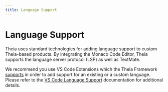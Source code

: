 ```yaml
---
title: Language Support
---
```


# Language Support

Theia uses standard technologies for adding language support to custom Theia-based products. By integrating the Monaco Code Editor, Theia supports the language server protocol (LSP) as well as TextMate.

We recommend you use VS Code Extensions which the Theia Framework [supports](/docs/authoring_vscode_extensions) in order to add support for an existing or a custom language. Please refer to the [VS Code Language Support](https://code.visualstudio.com/docs/languages/overview) documentation for additional details.
